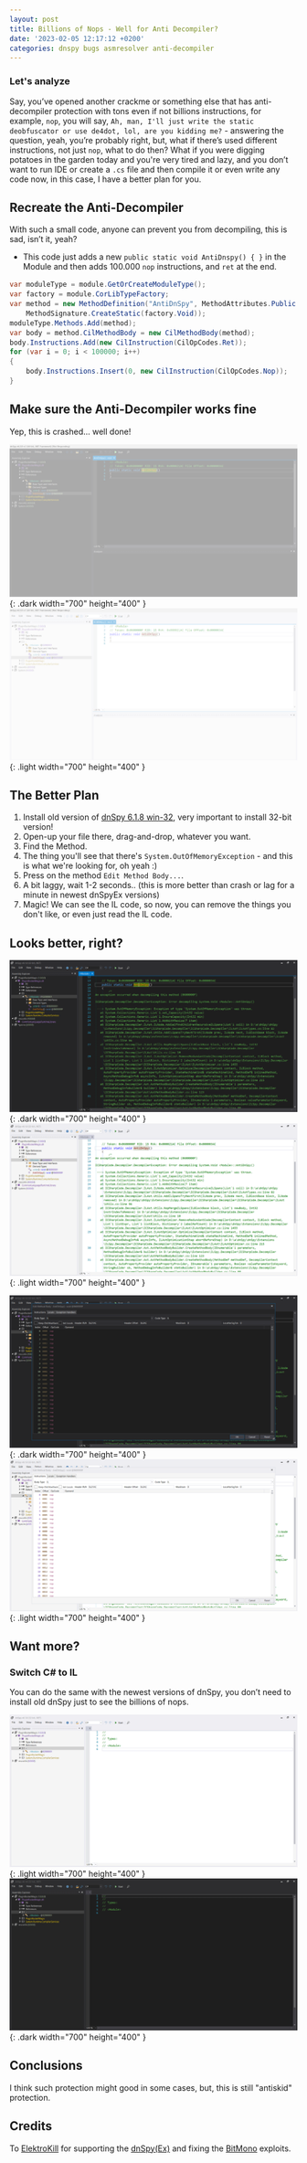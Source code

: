 ```yaml
---
layout: post
title: Billions of Nops - Well for Anti Decompiler?
date: '2023-02-05 12:17:12 +0200'
categories: dnspy bugs asmresolver anti-decompiler
---
```


### Let's analyze
Say, you’ve opened another crackme or something else that has anti-decompiler protection with tons even if not billions instructions, for example, `nop`, you will say, `Ah, man, I'll just write the static deobfuscator or use de4dot, lol, are you kidding me?` - answering the question, yeah, you’re probably right, but, what if there’s used different instructions, not just `nop`, what to do then? What if you were digging potatoes in the garden today and you're very tired and lazy, and you don’t want to run IDE or create a `.cs` file and then compile it or even write any code now, in this case, I have a better plan for you.

## Recreate the Anti-Decompiler
With such a small code, anyone can prevent you from decompiling, this is sad, isn’t it, yeah?

* This code just adds a new `public static void AntiDnspy() { }` in the Module and then adds 100.000 `nop` instructions, and `ret` at the end.
```csharp
var moduleType = module.GetOrCreateModuleType();
var factory = module.CorLibTypeFactory;
var method = new MethodDefinition("AntiDnSpy", MethodAttributes.Public | MethodAttributes.Static,
    MethodSignature.CreateStatic(factory.Void));
moduleType.Methods.Add(method);
var body = method.CilMethodBody = new CilMethodBody(method);
body.Instructions.Add(new CilInstruction(CilOpCodes.Ret));
for (var i = 0; i < 100000; i++)
{
    body.Instructions.Insert(0, new CilInstruction(CilOpCodes.Nop));
}
```

## Make sure the Anti-Decompiler works fine
Yep, this is crashed... well done!

![dnSpy Crash](/assets/images/billions-of-nops-well-for-anti-decompiler/nops-antidecompiler-crash-dark.png){: .dark width="700" height="400" }
![dnSpy Crash](/assets/images/billions-of-nops-well-for-anti-decompiler/nops-antidecompiler-crash-light.png){: .light width="700" height="400" }

## The Better Plan
1. Install old version of [dnSpy 6.1.8 win-32](https://github.com/dnSpy/dnSpy/releases/tag/v6.1.8), very important to install 32-bit version!
2. Open-up your file there, drag-and-drop, whatever you want.
3. Find the Method.
4. The thing you'll see that there's `System.OutOfMemoryException` - and this is what we're looking for, oh yeah :)
5. Press on the method `Edit Method Body...`.
6. A bit laggy, wait 1-2 seconds.. (this is more better than crash or lag for a minute in newest dnSpyEx versions)
7. Magic! We can see the IL code, so now, you can remove the things you don't like, or even just read the IL code.

## Looks better, right?
![dnSpy Anti Decompiler fix](/assets/images/billions-of-nops-well-for-anti-decompiler/nops-antidecompiler-fix-dark.png){: .dark width="700" height="400" }
![dnSpy Anti Decompiler fix](/assets/images/billions-of-nops-well-for-anti-decompiler/nops-antidecompiler-fix-light.png){: .light width="700" height="400" }

![dnSpy Anti Decompiler Method body fix](/assets/images/billions-of-nops-well-for-anti-decompiler/nops-antidecompiler-methodbody-dark.png){: .dark width="700" height="400" }
![dnSpy Anti Decompiler Method body fix](/assets/images/billions-of-nops-well-for-anti-decompiler/nops-antidecompiler-methodbody-light.png){: .light width="700" height="400" }

## Want more?

### Switch C# to IL
You can do the same with the newest versions of dnSpy, you don’t need to install old dnSpy just to see the billions of nops.

![dnSpy Anti Decompiler Switch csharp to IL](/assets/images/billions-of-nops-well-for-anti-decompiler/nops_antidecompiler_cs_switch_to_il_code_light.gif){: .light width="700" height="400" }
![dnSpy Anti Decompiler Switch csharp to IL](/assets/images/billions-of-nops-well-for-anti-decompiler/nops_antidecompiler_cs_switch_to_il_code_dark.gif){: .dark width="700" height="400" }

## Conclusions
I think such protection might good in some cases, but, this is still "antiskid" protection.

## Credits
To [ElektroKill](https://github.com/ElektroKill) for supporting the [dnSpy(Ex)](https://github.com/dnSpyEx/dnSpy) and fixing the [BitMono](https://github.com/sunnamed434/BitMono) exploits. 